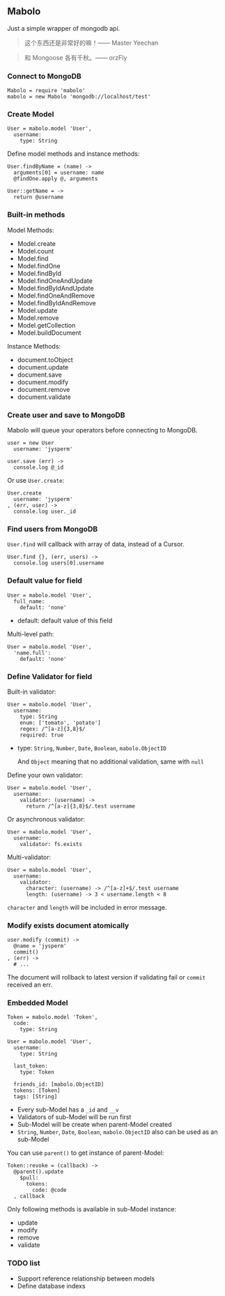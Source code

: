 ## Mabolo
Just a simple wrapper of mongodb api.

> 这个东西还是非常好的嘛！—— Master Yeechan

> 和 Mongoose 各有千秋。—— orzFly

### Connect to MongoDB

    Mabolo = require 'mabolo'
    mabolo = new Mabolo 'mongodb://localhost/test'

### Create Model

    User = mabolo.model 'User',
      username:
        type: String

Define model methods and instance methods:

    User.findByName = (name) ->
      arguments[0] = username: name
      @findOne.apply @, arguments

    User::getName = ->
      return @username

### Built-in methods

Model Methods:

* Model.create
* Model.count
* Model.find
* Model.findOne
* Model.findById
* Model.findOneAndUpdate
* Model.findByIdAndUpdate
* Model.findOneAndRemove
* Model.findByIdAndRemove
* Model.update
* Model.remove
* Model.getCollection
* Model.buildDocument

Instance Methods:

* document.toObject
* document.update
* document.save
* document.modify
* document.remove
* document.validate

### Create user and save to MongoDB
Mabolo will queue your operators before connecting to MongoDB.

    user = new User
      username: 'jysperm'

    user.save (err) ->
      console.log @_id

Or use `User.create`:

    User.create
      username: 'jysperm'
    , (err, user) ->
      console.log user._id

### Find users from MongoDB
`User.find` will callback with array of data, instead of a Cursor.

    User.find {}, (err, users) ->
      console.log users[0].username

### Default value for field

    User = mabolo.model 'User',
      full_name:
        default: 'none'

* default: default value of this field

Multi-level path:

    User = mabolo.model 'User',
      'name.full':
        default: 'none'

### Define Validator for field

Built-in validator:

    User = mabolo.model 'User',
      username:
        type: String
        enum: ['tomato', 'potato']
        regex: /^[a-z]{3,8}$/
        required: true

* type: `String`, `Number`, `Date`, `Boolean`, `mabolo.ObjectID`

    And `Object` meaning that no additional validation, same with `null`

Define your own validator:

    User = mabolo.model 'User',
      username:
        validator: (username) ->
          return /^[a-z]{3,8}$/.test username

Or asynchronous validator:

    User = mabolo.model 'User',
      username:
        validator: fs.exists

Multi-validator:

    User = mabolo.model 'User',
      username:
        validator:
          character: (username) -> /^[a-z]+$/.test username
          length: (username) -> 3 < username.length < 8

`character` and `length` will be included in error message.

### Modify exists document atomically

    user.modify (commit) ->
      @name = 'jysperm'
      commit()
    , (err) ->
      # ...

The document will rollback to latest version if validating fail or `commit` received an err.

### Embedded Model

    Token = mabolo.model 'Token',
      code:
        type: String

    User = mabolo.model 'User',
      username:
        type: String

      last_token:
        type: Token

      friends_id: [mabolo.ObjectID]
      tokens: [Token]
      tags: [String]

* Every sub-Model has a `_id` and `__v`
* Validators of sub-Model will be run first
* Sub-Model will be create when parent-Model created
* `String`, `Number`, `Date`, `Boolean`, `mabolo.ObjectID` also can be used as an sub-Model

You can use `parent()` to get instance of parent-Model:

    Token::revoke = (callback) ->
      @parent().update
        $pull:
          tokens:
            code: @code
      , callback

Only following methods is available in sub-Model instance:

* update
* modify
* remove
* validate

### TODO list

* Support reference relationship between models
* Define database indexs

